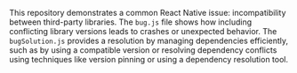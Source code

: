 This repository demonstrates a common React Native issue: incompatibility between third-party libraries.  The `bug.js` file shows how including conflicting library versions leads to crashes or unexpected behavior. The `bugSolution.js` provides a resolution by managing dependencies efficiently, such as by using a compatible version or resolving dependency conflicts using techniques like version pinning or using a dependency resolution tool.
